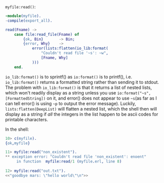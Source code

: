 `myfile:read()`:

```erlang
-module(myfile).
-compile(export_all).

read(Fname) ->
    case file:read_file(Fname) of
        {ok, Bin}       -> Bin;
        {error, Why}    ->
            error(lists:flatten(io_lib:format(
                "Couldn't read file '~s': ~w",
                [Fname, Why]
            )))
    end.
```

`io_lib:format()` is to sprintf() as `io:format()` is to printf(), i.e. `io_lib:format()` returns a formatted string rather than sending it to stdout.   The problem with `io_lib:format()` is that it returns a list of nested lists, which won't readily display as a string unless you use `io:format("~s", [FormattedString])` on it, and error() does not appear to use `~s`(as far as I can tell error() is using `~p` to output the error message).  Luckily, `lists:flatten(DeepList)` will flatten a nested list, which the shell then will display as a string if *all* the integers in the list happen to be ascii codes for printable characters.

In the shell:
```erlang
10> c(myfile).                  
{ok,myfile}

11> myfile:read("non_existent").
** exception error: "Couldn't read file 'non_existent': enoent"
     in function  myfile:read/1 (myfile.erl, line 8)
     
12> myfile:read("out.txt").     
<<"goodbye mars: \"hello world\"\n">>
```
